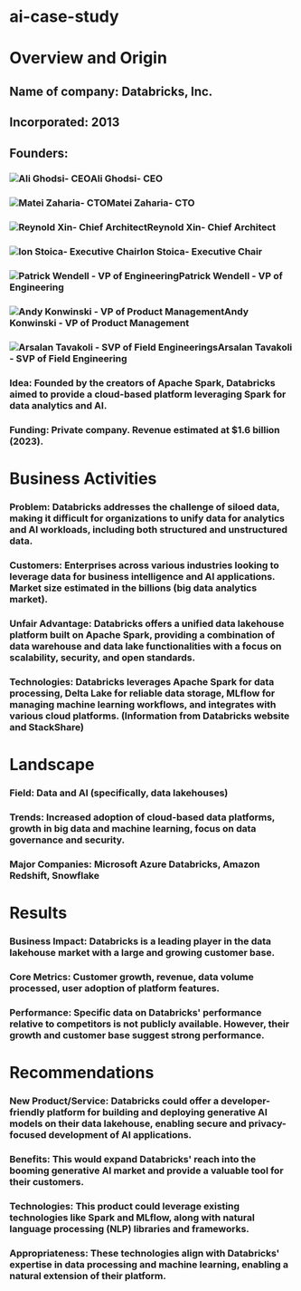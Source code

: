 # ai-case-study
# Overview and Origin
## Name of company: Databricks, Inc.
## Incorporated: 2013
## Founders: 
### ![Ali Ghodsi- CEO](16414.jpg)Ali Ghodsi- CEO
### ![Matei Zaharia- CTO](12118.jpg)Matei Zaharia- CTO
### ![Reynold Xin- Chief Architect](12120.jpg)Reynold Xin- Chief Architect
### ![Ion Stoica- Executive Chair](12116.jpg)Ion Stoica- Executive Chair
### ![Patrick Wendell - VP of Engineering](12127.png)Patrick Wendell - VP of Engineering
### ![Andy Konwinski - VP of Product Management](12108.jpg)Andy Konwinski - VP of Product Management
### ![Arsalan Tavakoli - SVP of Field Engineerings](12109.jpg)Arsalan Tavakoli - SVP of Field Engineering
### Idea: Founded by the creators of Apache Spark, Databricks aimed to provide a cloud-based platform leveraging Spark for data analytics and AI.
### Funding: Private company. Revenue estimated at $1.6 billion (2023).

# Business Activities
### Problem: Databricks addresses the challenge of siloed data, making it difficult for organizations to unify data for analytics and AI workloads, including both structured and unstructured data.
### Customers: Enterprises across various industries looking to leverage data for business intelligence and AI applications. Market size estimated in the billions (big data analytics market).
### Unfair Advantage: Databricks offers a unified data lakehouse platform built on Apache Spark, providing a combination of data warehouse and data lake functionalities with a focus on scalability, security, and open standards.
### Technologies: Databricks leverages Apache Spark for data processing, Delta Lake for reliable data storage, MLflow for managing machine learning workflows, and integrates with various cloud platforms. (Information from Databricks website and StackShare)

# Landscape
### Field: Data and AI (specifically, data lakehouses)
### Trends: Increased adoption of cloud-based data platforms, growth in big data and machine learning, focus on data governance and security.
### Major Companies: Microsoft Azure Databricks, Amazon Redshift, Snowflake

# Results
### Business Impact: Databricks is a leading player in the data lakehouse market with a large and growing customer base.
### Core Metrics: Customer growth, revenue, data volume processed, user adoption of platform features.
### Performance: Specific data on Databricks' performance relative to competitors is not publicly available. However, their growth and customer base suggest strong performance.

# Recommendations
### New Product/Service: Databricks could offer a developer-friendly platform for building and deploying generative AI models on their data lakehouse, enabling secure and privacy-focused development of AI applications.
### Benefits: This would expand Databricks' reach into the booming generative AI market and provide a valuable tool for their customers.
### Technologies: This product could leverage existing technologies like Spark and MLflow, along with natural language processing (NLP) libraries and frameworks.
### Appropriateness: These technologies align with Databricks' expertise in data processing and machine learning, enabling a natural extension of their platform.
